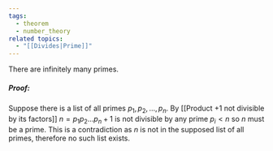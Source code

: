 ```yaml
---
tags:
  - theorem
  - number_theory
related topics:
  - "[[Divides|Prime]]"
---
```

There are infinitely many primes.
##### Proof:
Suppose there is a list of all primes $p_1,p_2,\dots,p_n$. By [[Product +1 not divisible by its factors]] $n=p_1 p_2 \dots p_n + 1$ is not divisible by any prime $p_i<n$ so $n$ must be a prime. This is a contradiction as $n$ is not in the supposed list of all primes, therefore no such list exists.